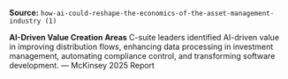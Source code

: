 **Source:** `how-ai-could-reshape-the-economics-of-the-asset-management-industry (1)`

**AI-Driven Value Creation Areas**
C-suite leaders identified AI-driven value in improving distribution flows, enhancing data processing in investment management, automating compliance control, and transforming software development. — McKinsey 2025 Report
